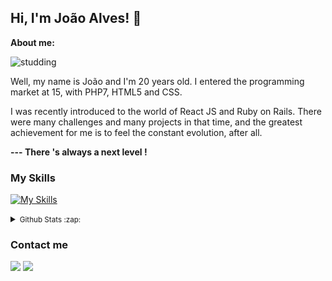 ## Hi, I'm João Alves! 🤙

**About me:**

![studding](https://i.pinimg.com/originals/15/e7/e3/15e7e300166c962d3b8a22f60b5cac9e.gif)

<p>
  Well, my name is João and I'm 20 years old. I entered the programming market at 15, with PHP7, HTML5 and CSS.

  I was recently introduced to the world of React JS and Ruby on Rails. There were many challenges and many projects in that time, and the greatest achievement for me is to feel the constant evolution, after all.

 **--- There 's always a next level !**
</p>

### My Skills

[![My Skills](https://skillicons.dev/icons?i=ts,js,ruby,php,html,css,nodejs,prisma,rails,graphql,react,nextjs,redux,docker,git)](https://skillicons.dev)

<details>
  <summary><small>Github Stats :zap:</small></summary>
  <p align="center">
    <br/>
    <img src="https://github-readme-streak-stats.herokuapp.com?user=joao0pedro0alves&theme=prussian&hide_border=true&background=000000">
    <br/>
    <br/>
  <img height="50%" width="auto" src ="https://github-readme-stats.vercel.app/api?username=joao0pedro0alves&show_icons=true&count_private=true&hide_border=true&hide=issues,contribs&bg_color=00000000"> 
    <img height="50%" width="auto" src ="https://github-readme-stats.vercel.app/api/top-langs/?username=joao0pedro0alves&layout=compact&hide_border=true&bg_color=00000000&langs_count=6&hide=jupyter%20notebook,tex,css,php&exclude_repo=Pacman-AI">
  </p>
</details>

### Contact me

<div>
  <a href = "mailto:contato@joao.alves1032003@gmail.com"><img src="https://img.shields.io/badge/Gmail-D14836?style=for-the-badge&logo=gmail&logoColor=white" target="_blank"></a>
  <a href="https://www.linkedin.com/in/jo%C3%A3o-pedro-alves-pereira-bb0052216/" target="_blank"><img src="https://img.shields.io/badge/-LinkedIn-%230077B5?style=for-the-badge&logo=linkedin&logoColor=white" target="_blank"></a>   
</div>
